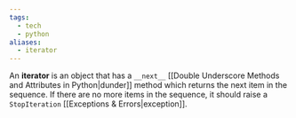 ```yaml
---
tags:
  - tech
  - python
aliases:
  - iterator
---
```

An **iterator** is an object that has a `__next__` [[Double Underscore Methods and Attributes in Python|dunder]] method which returns the next item in the sequence. If there are no more items in the sequence, it should raise a `StopIteration` [[Exceptions & Errors|exception]].